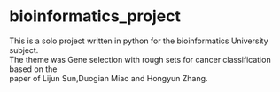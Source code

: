 # bioinformatics_project
This is a solo project written in python for the bioinformatics University subject.  
The theme was Gene selection with rough sets for cancer classification based on the \
paper of Lijun Sun,Duogian Miao and Hongyun Zhang.
